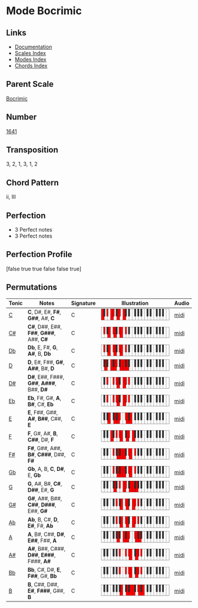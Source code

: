 # Mode Bocrimic

## Links

- [Documentation](README.md)
- [Scales Index](Scales.md)
- [Modes Index](Modes.md)
- [Chords Index](Chords.md)

## Parent Scale

[Bocrimic](ScaleBocrimic.md)

## Number

[1641](https://ianring.com/musictheory/scales/1641)

## Transposition

3, 2, 1, 3, 1, 2

## Chord Pattern

ii, III

## Perfection

- 3 Perfect notes
- 3 Perfect notes

## Perfection Profile

[false true true false false true]

## Permutations

| Tonic | Notes | Signature | Illustration | Audio |
|-------|-------|-----------|--------------|-------|
| [C](ModeCNaturalBocrimic.md) | **C**, D#, E#, **F#**, **G##**, A#, **C** | C | ![CNaturalBocrimic](ModeCNaturalBocrimic.png) | [midi](https://github.com/edipermadi/music/blob/main/docs/ModeCNaturalBocrimic.mid?raw=true) |
| [C#](ModeCSharpBocrimic.md) | **C#**, D##, E##, **F##**, **G###**, A##, **C#** | C | ![CSharpBocrimic](ModeCSharpBocrimic.png) | [midi](https://github.com/edipermadi/music/blob/main/docs/ModeCSharpBocrimic.mid?raw=true) |
| [Db](ModeDFlatBocrimic.md) | **Db**, E, F#, **G**, **A#**, B, **Db** | C | ![DFlatBocrimic](ModeDFlatBocrimic.png) | [midi](https://github.com/edipermadi/music/blob/main/docs/ModeDFlatBocrimic.mid?raw=true) |
| [D](ModeDNaturalBocrimic.md) | **D**, E#, F##, **G#**, **A##**, B#, **D** | C | ![DNaturalBocrimic](ModeDNaturalBocrimic.png) | [midi](https://github.com/edipermadi/music/blob/main/docs/ModeDNaturalBocrimic.mid?raw=true) |
| [D#](ModeDSharpBocrimic.md) | **D#**, E##, F###, **G##**, **A###**, B##, **D#** | C | ![DSharpBocrimic](ModeDSharpBocrimic.png) | [midi](https://github.com/edipermadi/music/blob/main/docs/ModeDSharpBocrimic.mid?raw=true) |
| [Eb](ModeEFlatBocrimic.md) | **Eb**, F#, G#, **A**, **B#**, C#, **Eb** | C | ![EFlatBocrimic](ModeEFlatBocrimic.png) | [midi](https://github.com/edipermadi/music/blob/main/docs/ModeEFlatBocrimic.mid?raw=true) |
| [E](ModeENaturalBocrimic.md) | **E**, F##, G##, **A#**, **B##**, C##, **E** | C | ![ENaturalBocrimic](ModeENaturalBocrimic.png) | [midi](https://github.com/edipermadi/music/blob/main/docs/ModeENaturalBocrimic.mid?raw=true) |
| [F](ModeFNaturalBocrimic.md) | **F**, G#, A#, **B**, **C##**, D#, **F** | C | ![FNaturalBocrimic](ModeFNaturalBocrimic.png) | [midi](https://github.com/edipermadi/music/blob/main/docs/ModeFNaturalBocrimic.mid?raw=true) |
| [F#](ModeFSharpBocrimic.md) | **F#**, G##, A##, **B#**, **C###**, D##, **F#** | C | ![FSharpBocrimic](ModeFSharpBocrimic.png) | [midi](https://github.com/edipermadi/music/blob/main/docs/ModeFSharpBocrimic.mid?raw=true) |
| [Gb](ModeGFlatBocrimic.md) | **Gb**, A, B, **C**, **D#**, E, **Gb** | C | ![GFlatBocrimic](ModeGFlatBocrimic.png) | [midi](https://github.com/edipermadi/music/blob/main/docs/ModeGFlatBocrimic.mid?raw=true) |
| [G](ModeGNaturalBocrimic.md) | **G**, A#, B#, **C#**, **D##**, E#, **G** | C | ![GNaturalBocrimic](ModeGNaturalBocrimic.png) | [midi](https://github.com/edipermadi/music/blob/main/docs/ModeGNaturalBocrimic.mid?raw=true) |
| [G#](ModeGSharpBocrimic.md) | **G#**, A##, B##, **C##**, **D###**, E##, **G#** | C | ![GSharpBocrimic](ModeGSharpBocrimic.png) | [midi](https://github.com/edipermadi/music/blob/main/docs/ModeGSharpBocrimic.mid?raw=true) |
| [Ab](ModeAFlatBocrimic.md) | **Ab**, B, C#, **D**, **E#**, F#, **Ab** | C | ![AFlatBocrimic](ModeAFlatBocrimic.png) | [midi](https://github.com/edipermadi/music/blob/main/docs/ModeAFlatBocrimic.mid?raw=true) |
| [A](ModeANaturalBocrimic.md) | **A**, B#, C##, **D#**, **E##**, F##, **A** | C | ![ANaturalBocrimic](ModeANaturalBocrimic.png) | [midi](https://github.com/edipermadi/music/blob/main/docs/ModeANaturalBocrimic.mid?raw=true) |
| [A#](ModeASharpBocrimic.md) | **A#**, B##, C###, **D##**, **E###**, F###, **A#** | C | ![ASharpBocrimic](ModeASharpBocrimic.png) | [midi](https://github.com/edipermadi/music/blob/main/docs/ModeASharpBocrimic.mid?raw=true) |
| [Bb](ModeBFlatBocrimic.md) | **Bb**, C#, D#, **E**, **F##**, G#, **Bb** | C | ![BFlatBocrimic](ModeBFlatBocrimic.png) | [midi](https://github.com/edipermadi/music/blob/main/docs/ModeBFlatBocrimic.mid?raw=true) |
| [B](ModeBNaturalBocrimic.md) | **B**, C##, D##, **E#**, **F###**, G##, **B** | C | ![BNaturalBocrimic](ModeBNaturalBocrimic.png) | [midi](https://github.com/edipermadi/music/blob/main/docs/ModeBNaturalBocrimic.mid?raw=true) |
